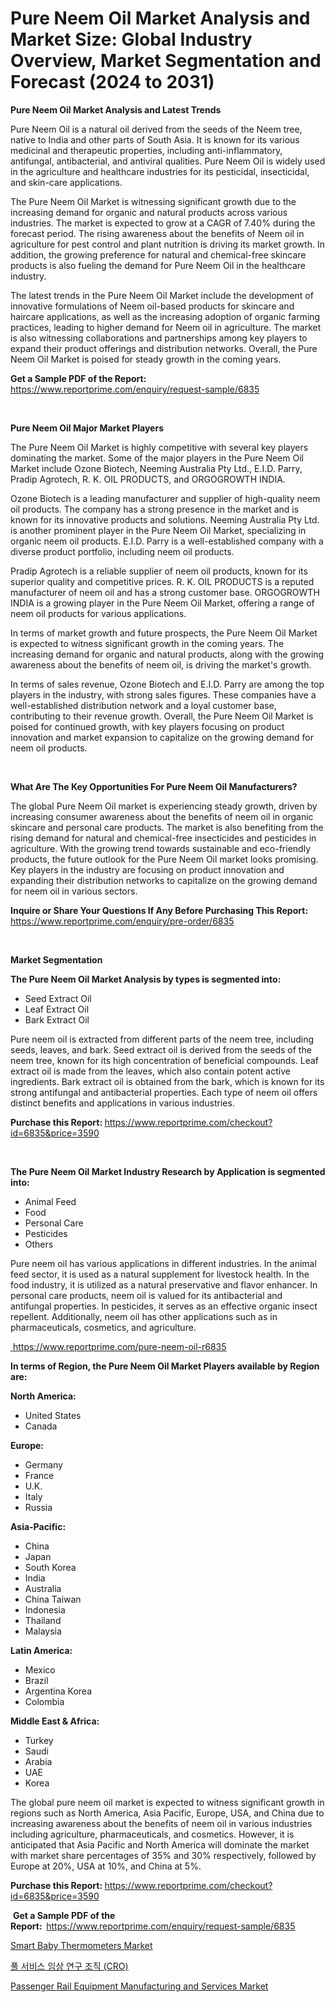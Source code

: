 <p><h1>Pure Neem Oil Market Analysis and Market Size: Global Industry Overview, Market Segmentation and Forecast (2024 to 2031)</h1></p><p><strong>Pure Neem Oil Market Analysis and Latest Trends</strong></p>
<p><p>Pure Neem Oil is a natural oil derived from the seeds of the Neem tree, native to India and other parts of South Asia. It is known for its various medicinal and therapeutic properties, including anti-inflammatory, antifungal, antibacterial, and antiviral qualities. Pure Neem Oil is widely used in the agriculture and healthcare industries for its pesticidal, insecticidal, and skin-care applications.</p><p>The Pure Neem Oil Market is witnessing significant growth due to the increasing demand for organic and natural products across various industries. The market is expected to grow at a CAGR of 7.40% during the forecast period. The rising awareness about the benefits of Neem oil in agriculture for pest control and plant nutrition is driving its market growth. In addition, the growing preference for natural and chemical-free skincare products is also fueling the demand for Pure Neem Oil in the healthcare industry.</p><p>The latest trends in the Pure Neem Oil Market include the development of innovative formulations of Neem oil-based products for skincare and haircare applications, as well as the increasing adoption of organic farming practices, leading to higher demand for Neem oil in agriculture. The market is also witnessing collaborations and partnerships among key players to expand their product offerings and distribution networks. Overall, the Pure Neem Oil Market is poised for steady growth in the coming years.</p></p>
<p><strong>Get a Sample PDF of the Report:&nbsp;</strong> <a href="https://www.reportprime.com/enquiry/request-sample/6835">https://www.reportprime.com/enquiry/request-sample/6835</a></p>
<p>&nbsp;</p>
<p><strong>Pure Neem Oil Major Market Players</strong></p>
<p><p>The Pure Neem Oil Market is highly competitive with several key players dominating the market. Some of the major players in the Pure Neem Oil Market include Ozone Biotech, Neeming Australia Pty Ltd., E.I.D. Parry, Pradip Agrotech, R. K. OIL PRODUCTS, and ORGOGROWTH INDIA.</p><p>Ozone Biotech is a leading manufacturer and supplier of high-quality neem oil products. The company has a strong presence in the market and is known for its innovative products and solutions. Neeming Australia Pty Ltd. is another prominent player in the Pure Neem Oil Market, specializing in organic neem oil products. E.I.D. Parry is a well-established company with a diverse product portfolio, including neem oil products.</p><p>Pradip Agrotech is a reliable supplier of neem oil products, known for its superior quality and competitive prices. R. K. OIL PRODUCTS is a reputed manufacturer of neem oil and has a strong customer base. ORGOGROWTH INDIA is a growing player in the Pure Neem Oil Market, offering a range of neem oil products for various applications.</p><p>In terms of market growth and future prospects, the Pure Neem Oil Market is expected to witness significant growth in the coming years. The increasing demand for organic and natural products, along with the growing awareness about the benefits of neem oil, is driving the market's growth.</p><p>In terms of sales revenue, Ozone Biotech and E.I.D. Parry are among the top players in the industry, with strong sales figures. These companies have a well-established distribution network and a loyal customer base, contributing to their revenue growth. Overall, the Pure Neem Oil Market is poised for continued growth, with key players focusing on product innovation and market expansion to capitalize on the growing demand for neem oil products.</p></p>
<p>&nbsp;</p>
<p><strong>What Are The Key Opportunities For Pure Neem Oil Manufacturers?</strong></p>
<p><p>The global Pure Neem Oil market is experiencing steady growth, driven by increasing consumer awareness about the benefits of neem oil in organic skincare and personal care products. The market is also benefiting from the rising demand for natural and chemical-free insecticides and pesticides in agriculture. With the growing trend towards sustainable and eco-friendly products, the future outlook for the Pure Neem Oil market looks promising. Key players in the industry are focusing on product innovation and expanding their distribution networks to capitalize on the growing demand for neem oil in various sectors.</p></p>
<p><strong>Inquire or Share Your Questions If Any Before Purchasing This Report:</strong> <a href="https://www.reportprime.com/enquiry/pre-order/6835">https://www.reportprime.com/enquiry/pre-order/6835</a></p>
<p>&nbsp;</p>
<p><strong>Market Segmentation</strong></p>
<p><strong>The Pure Neem Oil Market Analysis by types is segmented into:</strong></p>
<p><ul><li>Seed Extract Oil</li><li>Leaf Extract Oil</li><li>Bark Extract Oil</li></ul></p>
<p><p>Pure neem oil is extracted from different parts of the neem tree, including seeds, leaves, and bark. Seed extract oil is derived from the seeds of the neem tree, known for its high concentration of beneficial compounds. Leaf extract oil is made from the leaves, which also contain potent active ingredients. Bark extract oil is obtained from the bark, which is known for its strong antifungal and antibacterial properties. Each type of neem oil offers distinct benefits and applications in various industries.</p></p>
<p><strong>Purchase this Report:&nbsp;</strong><a href="https://www.reportprime.com/checkout?id=6835&price=3590">https://www.reportprime.com/checkout?id=6835&price=3590</a></p>
<p>&nbsp;</p>
<p><strong>The Pure Neem Oil Market Industry Research by Application is segmented into:</strong></p>
<p><ul><li>Animal Feed</li><li>Food</li><li>Personal Care</li><li>Pesticides</li><li>Others</li></ul></p>
<p><p>Pure neem oil has various applications in different industries. In the animal feed sector, it is used as a natural supplement for livestock health. In the food industry, it is utilized as a natural preservative and flavor enhancer. In personal care products, neem oil is valued for its antibacterial and antifungal properties. In pesticides, it serves as an effective organic insect repellent. Additionally, neem oil has other applications such as in pharmaceuticals, cosmetics, and agriculture.</p></p>
<p><a href="https://www.reportprime.com/pure-neem-oil-r6835">&nbsp;https://www.reportprime.com/pure-neem-oil-r6835</a></p>
<p><strong>In terms of Region, the Pure Neem Oil Market Players available by Region are:</strong></p>
<p>
    <p> <strong> North America: </strong>
        <ul>
            <li>United States</li>
            <li>Canada</li>
        </ul>
        </p> 
    <p> <strong> Europe: </strong>
        <ul>
            <li>Germany</li>
            <li>France</li>
            <li>U.K.</li>
            <li>Italy</li>
            <li>Russia</li>
        </ul>
        </p> 
    <p> <strong> Asia-Pacific: </strong>
        <ul>
            <li>China</li>
            <li>Japan</li>
            <li>South Korea</li>
            <li>India</li>
            <li>Australia</li>
            <li>China Taiwan</li>
            <li>Indonesia</li>
            <li>Thailand</li>
            <li>Malaysia</li>
        </ul>
        </p> 
    <p> <strong> Latin America: </strong>
        <ul>
            <li>Mexico</li>
            <li>Brazil</li>
            <li>Argentina Korea</li>
            <li>Colombia</li>
        </ul>
        </p> 
    <p> <strong> Middle East & Africa: </strong>
        <ul>
            <li>Turkey</li>
            <li>Saudi</li>
            <li>Arabia</li>
            <li>UAE</li>
            <li>Korea</li>
        </ul>
    </p>
    </p>
<p><p>The global pure neem oil market is expected to witness significant growth in regions such as North America, Asia Pacific, Europe, USA, and China due to increasing awareness about the benefits of neem oil in various industries including agriculture, pharmaceuticals, and cosmetics. However, it is anticipated that Asia Pacific and North America will dominate the market with market share percentages of 35% and 30% respectively, followed by Europe at 20%, USA at 10%, and China at 5%.</p></p>
<p><strong>Purchase this Report: </strong><a href="https://www.reportprime.com/checkout?id=6835&price=3590">https://www.reportprime.com/checkout?id=6835&price=3590</a></p>
<p>&nbsp;<strong>Get a Sample PDF of the Report:&nbsp;&nbsp;</strong><a href="https://www.reportprime.com/enquiry/request-sample/6835">https://www.reportprime.com/enquiry/request-sample/6835</a></p>
<p><strong></strong></p>
<p><p><a href="https://www.linkedin.com/pulse/smart-baby-thermometers-market-challenges-opportunities-growth-tcjpf">Smart Baby Thermometers Market</a></p><p><a href="https://github.com/laholand/Market-Research-Report-List-4/blob/main/629946880699.md">풀 서비스 임상 연구 조직 (CRO)</a></p><p><a href="https://www.linkedin.com/pulse/passenger-rail-equipment-manufacturing-services-market-research-zxgvf">Passenger Rail Equipment Manufacturing and Services Market</a></p></p>